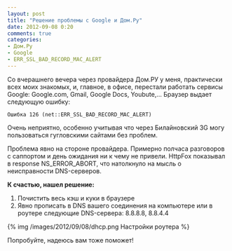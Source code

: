```yaml
---
layout: post
title: "Решение проблемы с Google и Дом.Ру"
date: 2012-09-08 0:20
comments: true
categories: 
- Дом.Ру
- Google
- ERR_SSL_BAD_RECORD_MAC_ALERT
---
```


Со вчерашнего вечера через провайдера Дом.РУ у меня, практически всех моих знакомых, и, главное, в офисе, перестали работать сервисы Google: Google.com, Gmail, Google Docs, Youbute,... Браузер выдает следующую ошибку:

	Ошибка 126 (net::ERR_SSL_BAD_RECORD_MAC_ALERT)

Очень неприятно, особенно учитывая что через Билайновский 3G могу пользоваться гугловскими сайтами без проблем.

Проблема явно на стороне провайдера. Примерно полчаса разговоров с саппортом и день ожидания ни к чему не привели. HttpFox показывал в response NS_ERROR_ABORT, что натолкнуло на мысль о неисправности DNS-серверов.

**К счастью, нашел решение:**

1. Почистить весь кэш и куки в браузере
2. Явно прописать в DNS вашего соединения на компьютере или в роутере следующие DNS-сервера: 8.8.8.8, 8.8.4.4

{% img /images/2012/09/08/dhcp.png Настройки роутера %}

Попробуйте, надеюсь вам тоже поможет!

